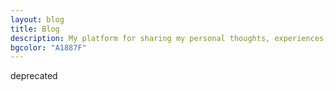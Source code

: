 ```yaml
---
layout: blog
title: Blog
description: My platform for sharing my personal thoughts, experiences, tutorials, side projects, opinions, and ideas!
bgcolor: "A1887F"
---
```


deprecated